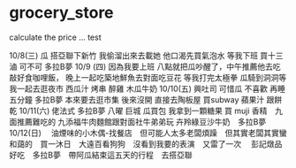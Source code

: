 # grocery_store
calculate the price
... test

10/8(三)
瓜 搭亞聯下新竹 我偷溜出來去載她 他口渴先買氣泡水 等我下班 買十三滷 可不可 多拉B夢
10/9 (四) 
因為我要上班 八點就把瓜吵醒了，中午推薦他去吃敲好食咖哩飯，
晚上一起吃築地鮮魚去對面吃豆花 等我打完太極拳 瓜騎到洞洞等我一起去逛夜市 西瓜汁 烤串 醉雞 木瓜牛奶
10/10(五) 
興吐司 可惜瓜 不喜歡 再睡五分鐘 多拉B夢 本來要去逛市集 後來沒開 直接去陶板屋 買subway 蘋果汁 跟餅乾
10/11(六) 
佬法式 多拉B夢 八曜 巨城 瓜買包 我拿到一顆糖果 買 muji 香精　九面推薦難吃的 九添福牛肉麵館跟對面社牛弟弟玩 卉羚綠豆沙牛奶　多拉B夢
10/12(日)　
油煙味的小木偶-找餐店　但可能人太多老闆煩躁　但其實老闆其實蠻和藹的　買一沐日　大遠百看狗狗　沒看到我要的表演　又雷了一次　
彭記燉品好吃　多拉B夢　帶阿瓜結束這五天的行程　去搭亞聯
